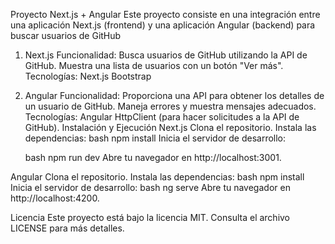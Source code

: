 Proyecto Next.js + Angular
Este proyecto consiste en una integración entre una aplicación Next.js (frontend) y una aplicación Angular (backend) para buscar usuarios de GitHub
1. Next.js
  Funcionalidad:
    Busca usuarios de GitHub utilizando la API de GitHub.
    Muestra una lista de usuarios con un botón "Ver más".
  Tecnologías:
    Next.js
    Bootstrap 
2. Angular
  Funcionalidad:
    Proporciona una API para obtener los detalles de un usuario de GitHub.
    Maneja errores y muestra mensajes adecuados.
  Tecnologías:
    Angular
    HttpClient (para hacer solicitudes a la API de GitHub).
Instalación y Ejecución
  Next.js
    Clona el repositorio.
    Instala las dependencias:
      bash
      npm install
      Inicia el servidor de desarrollo:

      bash
      npm run dev
      Abre tu navegador en http://localhost:3001.

Angular
  Clona el repositorio.
  Instala las dependencias:
    bash
    npm install
    Inicia el servidor de desarrollo:
    bash
    ng serve
    Abre tu navegador en http://localhost:4200.




Licencia
Este proyecto está bajo la licencia MIT. Consulta el archivo LICENSE para más detalles.
